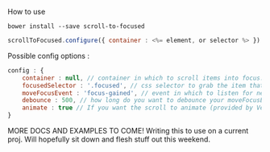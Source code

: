 

How to use

```shell
bower install --save scroll-to-focused
```

```javascript
scrollToFocused.configure({ container : <%= element, or selector %> }).start();
```

Possible config options :
```javascript
config : {
    container : null, // container in which to scroll items into focus.
    focusedSelector : '.focused', // css selector to grab the item that has focus
    moveFocusEvent : 'focus-gained', // event in which to listen for new focus events
    debounce : 500, // how long do you want to debounce your moveFocusEvent, will fire immediate, then wait this time to fire again.
    animate : true // If you want the scroll to animate (provided by Velocity.js)
}
```

MORE DOCS AND EXAMPLES TO COME!
Writing this to use on a current proj. Will hopefully sit down and flesh stuff out this weekend.
